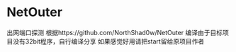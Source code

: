 # NetOuter
出网端口探测
根据https://github.com/NorthShad0w/NetOuter
编译由于目标项目没有32bit程序，自行编译分享
如果感觉好用请把start留给原项目作者
